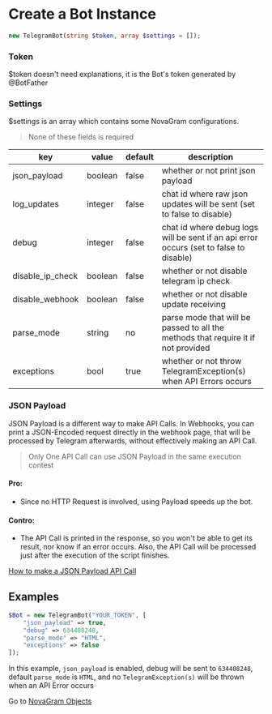 # Create a Bot Instance

```php
new TelegramBot(string $token, array $settings = []);
```

### Token
$token doesn't need explanations, it is the Bot's token generated by @BotFather

### Settings
$settings is an array which contains some NovaGram configurations.
> None of these fields is required

| key              | value   | default | description                                                                            |
|------------------|---------|---------|----------------------------------------------------------------------------------------|
| json_payload     | boolean | false   | whether or not print json payload                                                      |
| log_updates      | integer | false   | chat id where raw json updates will be sent (set to false to disable)                  |
| debug            | integer | false   | chat id where debug logs will be sent if an api error occurs (set to false to disable) |
| disable_ip_check | boolean | false   | whether or not disable telegram ip check                                               |
| disable_webhook  | boolean | false   | whether or not disable update receiving                                                |
| parse_mode       | string  | no      | parse mode that will be passed to all the methods that require it if not provided      |
| exceptions       | bool    | true    | whether or not throw TelegramException(s) when API Errors occurs                       |

### JSON Payload

JSON Payload is a different way to make API Calls.
In Webhooks, you can print a JSON-Encoded request directly in the webhook page, that will be processed by Telegram afterwards, without effectively making an API Call.
> Only One API Call can use JSON Payload in the same execution contest

#### Pro:
   * Since no HTTP Request is involved, using Payload speeds up the bot.

#### Contro:
   * The API Call is printed in the response, so you won't be able to get its result, nor know if an error occurs. Also, the API Call will be processed just after the execution of the script finishes.

[How to make a JSON Payload API Call](requests.md)

## Examples

```php
$Bot = new TelegramBot("YOUR_TOKEN", [
    "json_payload" => true,
    "debug" => 634408248,
    "parse_mode" => "HTML",
    "exceptions" => false
]);
```

In this example, `json_payload` is enabled, debug will be sent to `634408248`, default `parse_mode` is `HTML`, and no `TelegramException(s)` will be thrown when an API Error occurs

Go to [NovaGram Objects](objects.md)
